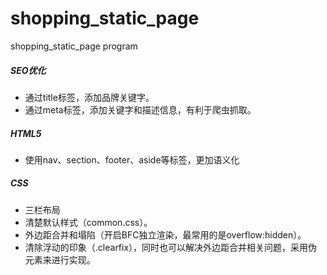 # shopping_static_page
shopping_static_page program
##### SEO优化
- 通过title标签，添加品牌关键字。
- 通过meta标签，添加关键字和描述信息，有利于爬虫抓取。

##### HTML5
- 使用nav、section、footer、aside等标签，更加语义化

##### CSS
- 三栏布局
- 清楚默认样式（common.css）。
- 外边距合并和塌陷（开启BFC独立渲染，最常用的是overflow:hidden）。
- 清除浮动的印象（.clearfix），同时也可以解决外边距合并相关问题，采用伪元素来进行实现。

